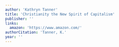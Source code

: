 ```yaml
---
author: 'Kathryn Tanner'
title: 'Christianity the New Spirit of Capitalism'
publisher: ''
links:
  amazon: 'https://www.amazon.com/'
authorCitation: 'Tanner, K.'
year: ''
---
```

